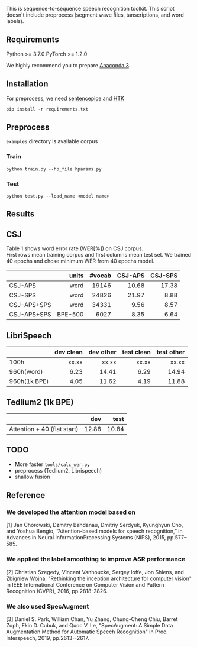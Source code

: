 This is sequence-to-sequence speech recognition toolkit.
This script doesn't include preprocess (segment wave files, tanscriptions, and word labels).

## Requirements

Python >= 3.7.0
PyTorch >= 1.2.0

We highly recommend you to prepare [Anaconda 3](https://www.anaconda.com/distribution/).

## Installation

For preprocess, we need [sentencepice](https://github.com/google/sentencepiece) and [HTK](http://htk.eng.cam.ac.uk/download.shtml)

`pip install -r requirements.txt`

## Preprocess

`examples` directory is available corpus

### Train

`python train.py --hp_file hparams.py`

### Test

`python test.py --load_name <model name>`

## Results

## CSJ

Table 1 shows word error rate (WER[%]) on CSJ corpus.  
First rows mean training corpus and first columns mean test set.
We trained 40 epochs and chose minimum WER from 40 epochs model.

|            |units |#vocab |CSJ-APS|CSJ-SPS|
|------------|-----:|------:|------:|------:|
|CSJ-APS     |word  |19146  |10.68  |17.38  |
|CSJ-SPS     |word  |24826  |21.97  |8.88   |
|CSJ-APS+SPS |word  |34331  |9.56   |8.57   |
|CSJ-APS+SPS |BPE-500|6027  |8.35   |6.64   |

## LibriSpeech

|             |dev clean |dev other |test clean |test other |
|-------------|---------:|---------:|----------:|----------:|
|100h         |xx.xx     |xx.xx     |xx.xx      |xx.xx      |
|960h(word)   |6.23      |14.41     |6.29       |14.94      |
|960h(1k BPE) |4.05      |11.62     |4.19       |11.88      |


## Tedlium2 (1k BPE)

|                           |dev       | test     |
|---------------------------|---------:|---------:|
|Attention + 40 (flat start)|12.88     |10.84     |


## TODO

- More faster `tools/calc_wer.py` 
- preprocess (Tedlium2, Librispeech)
- shallow fusion

## Reference

### We developed the attention model based on
[1] Jan Chorowski, Dzmitry Bahdanau, Dmitriy Serdyuk, Kyunghyun Cho, and Yoshua Bengio, “Attention-based models for speech recognition,” in Advances in Neural InformationProcessing Systems (NIPS), 2015, pp.577–585.

### We applied the label smoothing to improve ASR performance
[2] Christian Szegedy, Vincent Vanhoucke, Sergey Ioffe, Jon Shlens, and Zbigniew Wojna, "Rethinking the inception architecture for computer vision" in IEEE International Conference on Computer Vision and Pattern Recognition (CVPR), 2016, pp.2818-2826.

### We also used SpecAugment
[3] Daniel S. Park, William Chan, Yu Zhang, Chung-Cheng Chiu, Barret Zoph, Ekin D. Cubuk, and Quoc V. Le, "SpecAugment: A Simple Data Augmentation Method for Automatic Speech Recognition" in Proc. Interspeech, 2019, pp.2613--2617.
